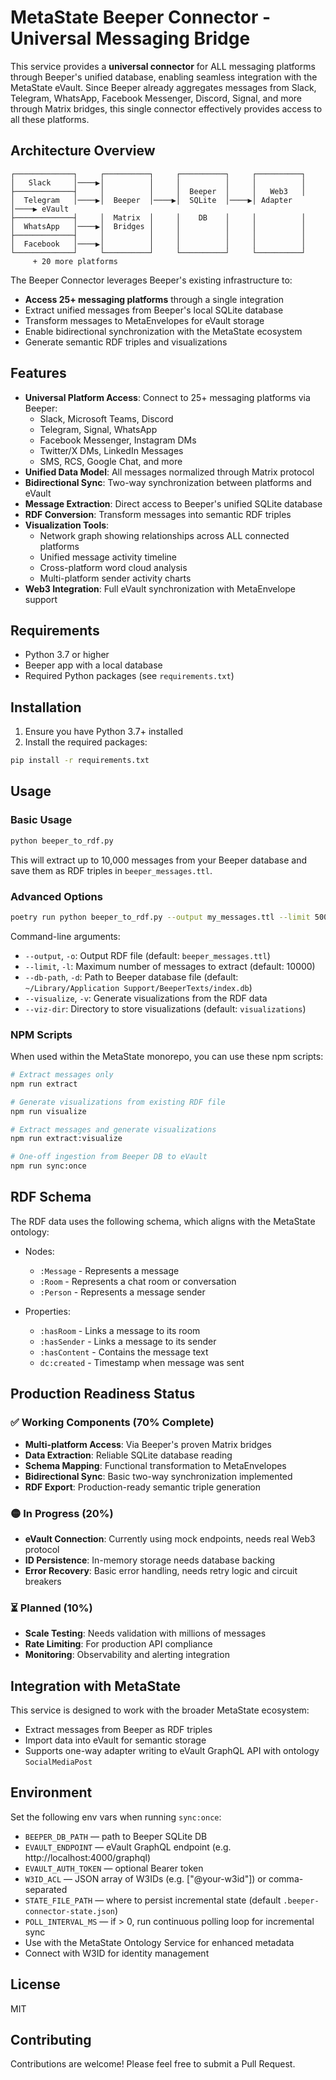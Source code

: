 # MetaState Beeper Connector - Universal Messaging Bridge

This service provides a **universal connector** for ALL messaging platforms through Beeper's unified database, enabling seamless integration with the MetaState eVault. Since Beeper already aggregates messages from Slack, Telegram, WhatsApp, Facebook Messenger, Discord, Signal, and more through Matrix bridges, this single connector effectively provides access to all these platforms.

## Architecture Overview

```
┌─────────────┐     ┌──────────┐     ┌──────────┐     ┌──────────┐
│   Slack     │────▶│          │     │          │     │          │
├─────────────┤     │          │     │  Beeper  │     │   Web3   │
│  Telegram   │────▶│  Beeper  │────▶│  SQLite  │────▶│ Adapter  │────▶ eVault
├─────────────┤     │  Matrix  │     │    DB    │     │          │
│  WhatsApp   │────▶│  Bridges │     │          │     │          │
├─────────────┤     │          │     │          │     │          │
│  Facebook   │────▶│          │     │          │     │          │
└─────────────┘     └──────────┘     └──────────┘     └──────────┘
     + 20 more platforms
```

The Beeper Connector leverages Beeper's existing infrastructure to:

- **Access 25+ messaging platforms** through a single integration
- Extract unified messages from Beeper's local SQLite database
- Transform messages to MetaEnvelopes for eVault storage
- Enable bidirectional synchronization with the MetaState ecosystem
- Generate semantic RDF triples and visualizations

## Features

- **Universal Platform Access**: Connect to 25+ messaging platforms via Beeper:
  - Slack, Microsoft Teams, Discord
  - Telegram, Signal, WhatsApp
  - Facebook Messenger, Instagram DMs
  - Twitter/X DMs, LinkedIn Messages
  - SMS, RCS, Google Chat, and more
- **Unified Data Model**: All messages normalized through Matrix protocol
- **Bidirectional Sync**: Two-way synchronization between platforms and eVault
- **Message Extraction**: Direct access to Beeper's unified SQLite database
- **RDF Conversion**: Transform messages into semantic RDF triples
- **Visualization Tools**:
  - Network graph showing relationships across ALL connected platforms
  - Unified message activity timeline
  - Cross-platform word cloud analysis
  - Multi-platform sender activity charts
- **Web3 Integration**: Full eVault synchronization with MetaEnvelope support

## Requirements

- Python 3.7 or higher
- Beeper app with a local database
- Required Python packages (see `requirements.txt`)

## Installation

1. Ensure you have Python 3.7+ installed
2. Install the required packages:

```bash
pip install -r requirements.txt
```

## Usage

### Basic Usage

```bash
python beeper_to_rdf.py
```

This will extract up to 10,000 messages from your Beeper database and save them as RDF triples in `beeper_messages.ttl`.

### Advanced Options

```bash
poetry run python beeper_to_rdf.py --output my_messages.ttl --limit 5000 --visualize
```

Command-line arguments:

- `--output`, `-o`: Output RDF file (default: `beeper_messages.ttl`)
- `--limit`, `-l`: Maximum number of messages to extract (default: 10000)
- `--db-path`, `-d`: Path to Beeper database file (default: `~/Library/Application Support/BeeperTexts/index.db`)
- `--visualize`, `-v`: Generate visualizations from the RDF data
- `--viz-dir`: Directory to store visualizations (default: `visualizations`)

### NPM Scripts

When used within the MetaState monorepo, you can use these npm scripts:

```bash
# Extract messages only
npm run extract

# Generate visualizations from existing RDF file
npm run visualize

# Extract messages and generate visualizations
npm run extract:visualize

# One-off ingestion from Beeper DB to eVault
npm run sync:once
```

## RDF Schema

The RDF data uses the following schema, which aligns with the MetaState ontology:

- Nodes:
  - `:Message` - Represents a message
  - `:Room` - Represents a chat room or conversation
  - `:Person` - Represents a message sender

- Properties:
  - `:hasRoom` - Links a message to its room
  - `:hasSender` - Links a message to its sender
  - `:hasContent` - Contains the message text
  - `dc:created` - Timestamp when message was sent

## Production Readiness Status

### ✅ Working Components (70% Complete)
- **Multi-platform Access**: Via Beeper's proven Matrix bridges
- **Data Extraction**: Reliable SQLite database reading
- **Schema Mapping**: Functional transformation to MetaEnvelopes
- **Bidirectional Sync**: Basic two-way synchronization implemented
- **RDF Export**: Production-ready semantic triple generation

### 🟡 In Progress (20%)
- **eVault Connection**: Currently using mock endpoints, needs real Web3 protocol
- **ID Persistence**: In-memory storage needs database backing
- **Error Recovery**: Basic error handling, needs retry logic and circuit breakers

### ⏳ Planned (10%)
- **Scale Testing**: Needs validation with millions of messages
- **Rate Limiting**: For production API compliance
- **Monitoring**: Observability and alerting integration

## Integration with MetaState

This service is designed to work with the broader MetaState ecosystem:

- Extract messages from Beeper as RDF triples
- Import data into eVault for semantic storage
- Supports one-way adapter writing to eVault GraphQL API with ontology `SocialMediaPost`

## Environment

Set the following env vars when running `sync:once`:

- `BEEPER_DB_PATH` — path to Beeper SQLite DB
- `EVAULT_ENDPOINT` — eVault GraphQL endpoint (e.g. http://localhost:4000/graphql)
- `EVAULT_AUTH_TOKEN` — optional Bearer token
- `W3ID_ACL` — JSON array of W3IDs (e.g. ["@your-w3id"]) or comma-separated
- `STATE_FILE_PATH` — where to persist incremental state (default `.beeper-connector-state.json`)
- `POLL_INTERVAL_MS` — if > 0, run continuous polling loop for incremental sync
- Use with the MetaState Ontology Service for enhanced metadata
- Connect with W3ID for identity management

## License

MIT

## Contributing

Contributions are welcome! Please feel free to submit a Pull Request.
